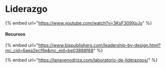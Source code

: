 # Liderazgo

####

{% embed url="https://www.youtube.com/watch?v=3KsF309XpJo" %}

#### Recursos

{% embed url="https://www.bispublishers.com/leadership-by-design.html?mc_cid=6aea2ecf6e&mc_eid=be03888f68" %}

{% embed url="https://lanavenodriza.com/laboratorio-de-liderazgos/" %}

